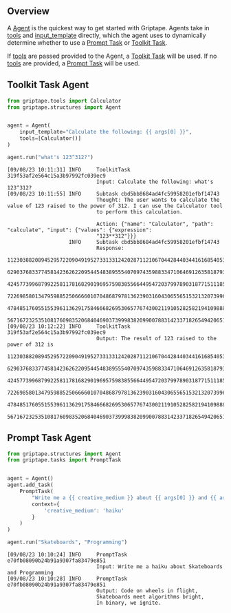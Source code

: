 ## Overview

A [Agent](../../reference/griptape/structures/agent.md) is the quickest way to get started with Griptape.
Agents take in [tools](../../reference/griptape/structures/agent.md#griptape.structures.agent.Agent.tools) and [input_template](../../reference/griptape/structures/agent.md#griptape.structures.agent.Agent.input_template)
directly, which the agent uses to dynamically determine whether to use a [Prompt Task](./tasks.md#prompt-task) or [Toolkit Task](./tasks.md#toolkit-task).

If [tools](../../reference/griptape/structures/agent.md#griptape.structures.agent.Agent.tools) are passed provided to the Agent, a [Toolkit Task](./tasks.md#toolkit-task) will be used. If no [tools](../../reference/griptape/structures/agent.md#griptape.structures.agent.Agent.tools)
are provided, a [Prompt Task](./tasks.md#prompt-task) will be used.

## Toolkit Task Agent

```python
from griptape.tools import Calculator
from griptape.structures import Agent


agent = Agent(
    input_template="Calculate the following: {{ args[0] }}",
    tools=[Calculator()]
)

agent.run("what's 123^312?")
```

```
[09/08/23 10:11:31] INFO     ToolkitTask 319f53af2e564c15a3b97992fc039ec9
                             Input: Calculate the following: what's 123^312?
[09/08/23 10:11:55] INFO     Subtask cbd5bb8684ad4fc59958201efbf14743
                             Thought: The user wants to calculate the value of 123 raised to the power of 312. I can use the Calculator tool
                             to perform this calculation.

                             Action: {"name": "Calculator", "path": "calculate", "input": {"values": {"expression":
                             "123**312"}}}
                    INFO     Subtask cbd5bb8684ad4fc59958201efbf14743
                             Response:
                             11230388208945295722090491952733133124202871121067044284403441616854053130045246777417573635449877716182202751456
                             62903768337745814236262209544548389555407097435988334710646912635818793342584092805141253230302226219003560706069
                             42457739968799225811781682901969575983855664495472037997890318771511185547708335412624757899597237206373758262442
                             72269858013479598852506666010704868797813623903160430655651532132073996589276408598241791795573009265505912300559
                             47848517605515539611362917584666826953065776743002119105282582194109888263281423789852046556346579319777145449509
                             5671672325351081760983520684046903739998382099007883142337182654942065184263509761170721
[09/08/23 10:12:22] INFO     ToolkitTask 319f53af2e564c15a3b97992fc039ec9
                             Output: The result of 123 raised to the power of 312 is
                             11230388208945295722090491952733133124202871121067044284403441616854053130045246777417573635449877716182202751456
                             62903768337745814236262209544548389555407097435988334710646912635818793342584092805141253230302226219003560706069
                             42457739968799225811781682901969575983855664495472037997890318771511185547708335412624757899597237206373758262442
                             72269858013479598852506666010704868797813623903160430655651532132073996589276408598241791795573009265505912300559
                             47848517605515539611362917584666826953065776743002119105282582194109888263281423789852046556346579319777145449509
                             5671672325351081760983520684046903739998382099007883142337182654942065184263509761170721.
```

## Prompt Task Agent

```python
from griptape.structures import Agent
from griptape.tasks import PromptTask


agent = Agent()
agent.add_task(
    PromptTask(
        "Write me a {{ creative_medium }} about {{ args[0] }} and {{ args[1] }}",
        context={
            'creative_medium': 'haiku'
        }
    )
)

agent.run("Skateboards", "Programming")
```

```
[09/08/23 10:10:24] INFO     PromptTask e70fb08090b24b91a9307fa83479e851
                             Input: Write me a haiku about Skateboards and Programming
[09/08/23 10:10:28] INFO     PromptTask e70fb08090b24b91a9307fa83479e851
                             Output: Code on wheels in flight,
                             Skateboards meet algorithms bright,
                             In binary, we ignite.
```
